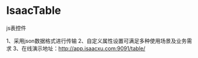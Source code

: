 # IsaacTable

js表控件

1、采用json数据格式进行传输
2、自定义属性设置可满足多种使用场景及业务需求
3、在线演示地址：http://app.isaacxu.com:9091/table/
